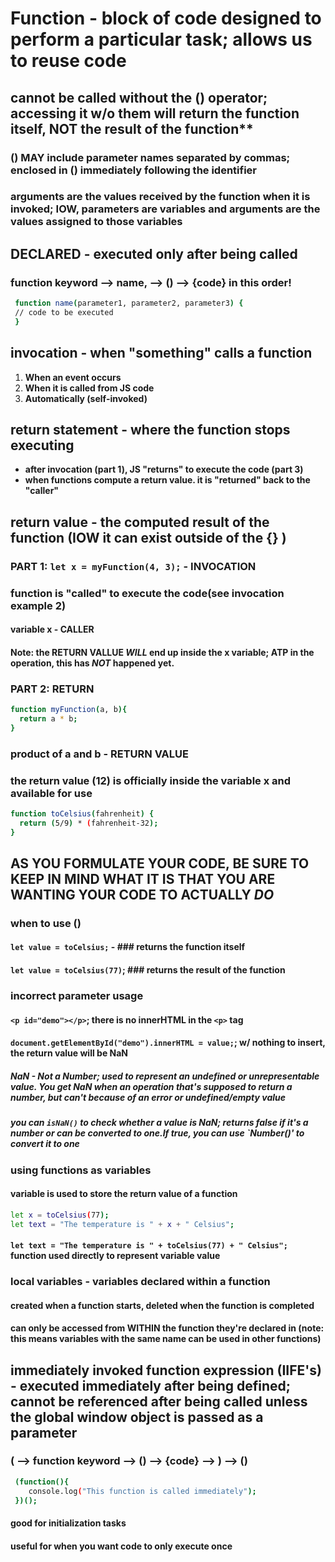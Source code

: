 # Function - block of code designed to perform a particular task; allows us to reuse code

## cannot be called without the () operator; accessing it w/o them will return the function itself, NOT the result of the function**

### () MAY include **parameter** names separated by commas; enclosed in () immediately following the identifier

### arguments are the values received by the function when it is invoked; IOW, parameters are variables and arguments are the values assigned to those variables

## DECLARED - executed only after being called

### function keyword --> name, --> () --> {code} **in this order!**

   ```bash
    function name(parameter1, parameter2, parameter3) {
    // code to be executed
    }
   ```

## invocation - when "something" **calls** a function

   1. **When an event occurs**
   2. **When it is called from JS code**
   3. **Automatically (self-invoked)**

## return statement - where the function stops executing

- **after invocation (part 1), JS "returns" to execute the code (part 3)**
- **when functions compute a **return value**. it is "returned" back to the "caller"**

## return value - the computed result of the function (IOW it can exist outside of the {} )

### PART 1: `let x = myFunction(4, 3);` - **INVOCATION**

### function is "called" to execute the code(see invocation example 2)

#### **variable x - CALLER**

#### **Note: the RETURN VALLUE** ***WILL*** **end up inside the x variable; ATP in the operation, this has** ***NOT*** **happened yet.**

### PART 2: **RETURN**

  ```bash
  function myFunction(a, b){
    return a * b;
  }
  ```

### product of a and b - **RETURN VALUE**

### the return value (12) is officially inside the variable x and available for use

  ```bash
  function toCelsius(fahrenheit) {
    return (5/9) * (fahrenheit-32);
  }
  ```

## AS YOU FORMULATE YOUR CODE, BE SURE TO KEEP IN MIND WHAT IT IS THAT YOU ARE WANTING YOUR CODE TO ACTUALLY ***DO***  

### when to use ()

#### `let value = toCelsius;` - ### returns the **function itself**

#### `let value = toCelsius(77)`; ### returns the **result** of the function

### incorrect parameter usage

#### `<p id="demo"></p>`; there is no innerHTML in the `<p>` tag

#### `document.getElementById("demo").innerHTML = value;`; w/ nothing to insert, the return value will be **NaN**

##### **NaN** - Not a Number; used to represent an **undefined or unrepresentable value**. You get NaN when an operation that's supposed to return a number, but can't because of an **error or undefined/empty value**

##### you can `isNaN()` to check whether a value is NaN; returns false if it's a number or can be converted to one.If true, you can use `Number()' to convert it to one

### using functions as variables

#### variable is used to store the return value of a function

  ```bash
  let x = toCelsius(77);
  let text = "The temperature is " + x + " Celsius";
  ```

#### `let text = "The temperature is " + toCelsius(77) + " Celsius";` function used directly to represent variable value
  
### local variables - variables declared within a function

#### created when a function starts, deleted when the function is completed

#### can only be accessed from WITHIN the function they're declared in (note: this means variables with the same name can be used in other functions)

## immediately invoked function expression (IIFE's) - executed immediately after being defined; cannot be referenced after being called unless the global window object is passed as a parameter

### ( --> function keyword --> () --> {code} --> ) --> ()

   ```bash
    (function(){
       console.log("This function is called immediately");
    })();
   ```

#### good for initialization tasks

#### useful for when you want code to only execute once